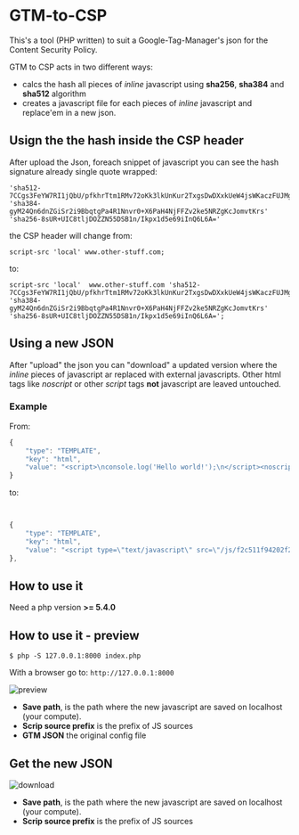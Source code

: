 # GTM-to-CSP

This's a tool (PHP written) to suit a Google-Tag-Manager's json for the Content Security Policy.

GTM to CSP acts in two different ways:
- calcs the hash all pieces of _inline_ javascript using **sha256**, **sha384** and **sha512** algorithm
- creates a javascript file for each pieces of _inline_ javascript and replace'em in a new json.

## Usign the the hash inside the CSP header
After upload the Json, foreach snippet of javascript you can see the hash signature already single quote wrapped: 

```
'sha512-7CCgs3FeYW7RI1jQbU/pfkhrTtm1RMv72oKk3lkUnKur2TxgsDwDXxkUeW4jsWKaczFUJMgGPDGfrQ7jhXECqA=='
'sha384-gyM24Qn6dnZGiSr2i9BbqtgPa4R1Nnvr0+X6PaH4NjFFZv2ke5NRZgKcJomvtKrs'
'sha256-8sUR+UIC8tljDOZZN55DSB1n/Ikpx1d5e69iInQ6L6A='
```

the CSP header will change from:

`script-src 'local' www.other-stuff.com;`

to:
``` 
script-src 'local'  www.other-stuff.com 'sha512-7CCgs3FeYW7RI1jQbU/pfkhrTtm1RMv72oKk3lkUnKur2TxgsDwDXxkUeW4jsWKaczFUJMgGPDGfrQ7jhXECqA==' 'sha384-gyM24Qn6dnZGiSr2i9BbqtgPa4R1Nnvr0+X6PaH4NjFFZv2ke5NRZgKcJomvtKrs' 'sha256-8sUR+UIC8tljDOZZN55DSB1n/Ikpx1d5e69iInQ6L6A=';
```

## Using a new JSON

After "upload" the json you can "download" a updated version where the _inline_ pieces of javascript ar replaced with external javascripts.
Other html tags like _noscript_ or other _script_ tags **not** javascript are leaved untouched.

### Example
From:
```javascript
{
    "type": "TEMPLATE",
    "key": "html",
    "value": "<script>\nconsole.log('Hello world!');\n</script><noscript><img src=\"https://www.example.com/HelloWorld.gif\"></noscript><script type=\"application/ld+json\">{hello:\"world\"}</script>"
}
```
to:
```javascript
  

{
    "type": "TEMPLATE",
    "key": "html",
    "value": "<script type=\"text/javascript\" src=\"/js/f2c511f94202f2d9630ce659379e43481d67fc8929c757797baf6222743a2faf.js\"></script><noscript><img src=\"https://www.example.com/HelloWorld.gif\"></noscript><script type=\"application/ld+json\">{hello:\"world\"}</script>"
},
```

## How to use it
Need a php version  **>= 5.4.0**

## How to use it - preview
```shell
$ php -S 127.0.0.1:8000 index.php
```

With a browser go to:
`http://127.0.0.1:8000`

![preview](https://raw.githubusercontent.com/devivan/gtm-to-csp/master/start.png)

- **Save path**, is the path where the new javascript are saved on localhost (your compute).
- **Scrip source prefix** is the prefix of JS sources
- **GTM JSON** the original config file

## Get the new JSON
![download](https://raw.githubusercontent.com/devivan/gtm-to-csp/master/preview.png)
- **Save path**, is the path where the new javascript are saved on localhost (your compute).
- **Scrip source prefix** is the prefix of JS sources



